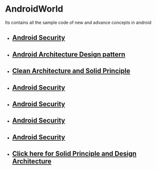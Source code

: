 # AndroidWorld
Its contains all the sample code of new and advance concepts in android
  
- ## [Android Security](https://github.com/spdobest/AndroidWorld/blob/AndroidSecurity/README.md)  
- ## [Android Architecture Design pattern](https://github.com/spdobest/AndroidWorld/blob/Arch_DesignPatterns/README.md)  
- ## [Clean Architecture and Solid Principle](https://github.com/spdobest/AndroidWorld/blob/Arch_DesignPatterns/PRINCIPLES_ARCHITECTURE.md)  
- ## [Android Security](https://github.com/spdobest/AndroidWorld/blob/AndroidSecurity/README.md)  
- ## [Android Security](https://github.com/spdobest/AndroidWorld/blob/AndroidSecurity/README.md)  
- ## [Android Security](https://github.com/spdobest/AndroidWorld/blob/AndroidSecurity/README.md)  
- ## [Android Security](https://github.com/spdobest/AndroidWorld/blob/AndroidSecurity/README.md)  
- ## [Click here for Solid Principle and Design Architecture](https://github.com/spdobest/AndroidWorld/blob/master/PRINCIPLES_ARCHITECTURE.md)   


